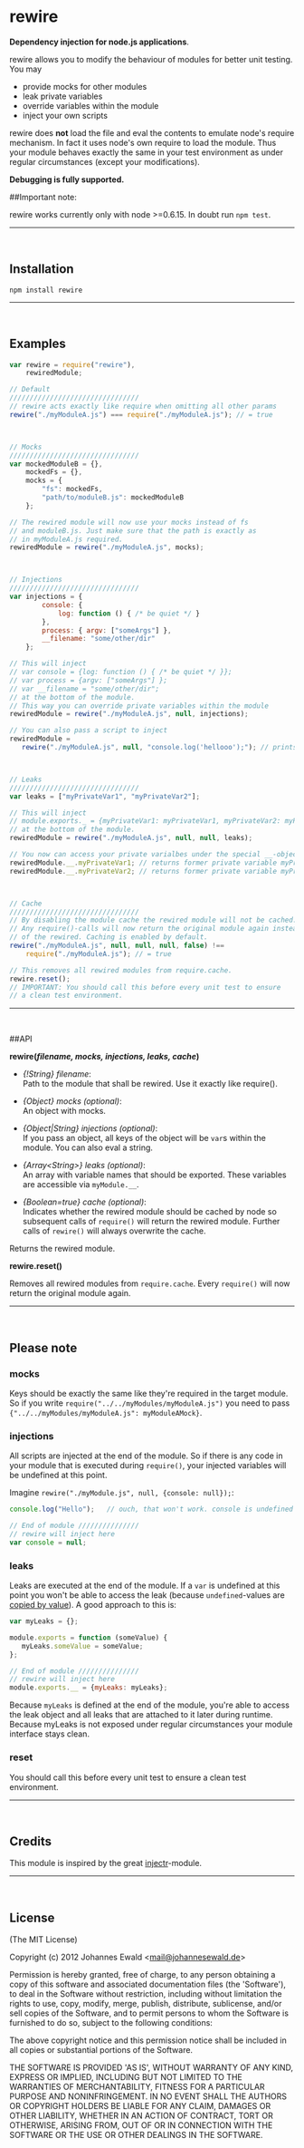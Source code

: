 rewire
=====
**Dependency injection for node.js applications**.

rewire allows you to modify the behaviour of modules for better unit testing. You may

- provide mocks for other modules
- leak private variables
- override variables within the module
- inject your own scripts

rewire does **not** load the file and eval the contents to emulate node's require mechanism. In fact it uses node's own require to load the module. Thus your module behaves exactly the same in your test environment as under regular circumstances (except your modifications).

**Debugging is fully supported.**

##Important note:

rewire works currently only with node >=0.6.15. In doubt run `npm test`.

-----------------------------------------------------------------
<br />

Installation
------------

`npm install rewire`

-----------------------------------------------------------------
<br />

Examples
--------

```javascript
var rewire = require("rewire"),
    rewiredModule;

// Default
////////////////////////////////
// rewire acts exactly like require when omitting all other params
rewire("./myModuleA.js") === require("./myModuleA.js"); // = true



// Mocks
////////////////////////////////
var mockedModuleB = {},
    mockedFs = {},
    mocks = {
        "fs": mockedFs,
        "path/to/moduleB.js": mockedModuleB
    };

// The rewired module will now use your mocks instead of fs
// and moduleB.js. Just make sure that the path is exactly as
// in myModuleA.js required.
rewiredModule = rewire("./myModuleA.js", mocks);



// Injections
////////////////////////////////
var injections = {
        console: {
            log: function () { /* be quiet */ }
        },
        process: { argv: ["someArgs"] },
        __filename: "some/other/dir"
    };

// This will inject
// var console = {log: function () { /* be quiet */ }};
// var process = {argv: ["someArgs"] };
// var __filename = "some/other/dir";
// at the bottom of the module.
// This way you can override private variables within the module
rewiredModule = rewire("./myModuleA.js", null, injections);

// You can also pass a script to inject
rewiredModule =
   rewire("./myModuleA.js", null, "console.log('hellooo');"); // prints "hellooo"



// Leaks
////////////////////////////////
var leaks = ["myPrivateVar1", "myPrivateVar2"];

// This will inject
// module.exports._ = {myPrivateVar1: myPrivateVar1, myPrivateVar2: myPrivateVar2}
// at the bottom of the module.
rewiredModule = rewire("./myModuleA.js", null, null, leaks);

// You now can access your private varialbes under the special __-object
rewiredModule.__.myPrivateVar1; // returns former private variable myPrivateVar1
rewiredModule.__.myPrivateVar2; // returns former private variable myPrivateVar2



// Cache
////////////////////////////////
// By disabling the module cache the rewired module will not be cached.
// Any require()-calls will now return the original module again instead
// of the rewired. Caching is enabled by default.
rewire("./myModuleA.js", null, null, null, false) !==
    require("./myModuleA.js"); // = true

// This removes all rewired modules from require.cache.
rewire.reset();
// IMPORTANT: You should call this before every unit test to ensure
// a clean test environment.
```

-----------------------------------------------------------------
<br />

##API

**rewire(***filename, mocks, injections, leaks, cache***)**

- *{!String} filename*: <br/>
Path to the module that shall be rewired. Use it exactly like require().

- *{Object} mocks (optional)*: <br/>
An object with mocks.

- *{Object|String} injections (optional)*: <br />
If you pass an object, all keys of the object will be `var`s within the module. You can also eval a string.

- *{Array&lt;String&gt;} leaks (optional)*: <br/>
An array with variable names that should be exported. These variables are accessible via `myModule.__`.

- *{Boolean=true} cache (optional)*: <br />
Indicates whether the rewired module should be cached by node so subsequent calls of `require()` will
return the rewired module. Further calls of `rewire()` will always overwrite the cache.

Returns the rewired module.

**rewire.reset()**

Removes all rewired modules from `require.cache`. Every `require()` will now return the original module again.

-----------------------------------------------------------------
<br />

## Please note
### mocks
Keys should be exactly the same like they're required in the target module.
So if you write `require("../../myModules/myModuleA.js")` you need to pass
`{"../../myModules/myModuleA.js": myModuleAMock}`.

### injections
All scripts are injected at the end of the module. So if there is any code in your module
that is executed during `require()`, your injected variables will be undefined at this point.

Imagine `rewire("./myModule.js", null, {console: null});`:

```javascript
console.log("Hello");   // ouch, that won't work. console is undefined at this point because of hoisting

// End of module ///////////////
// rewire will inject here
var console = null;
```

### leaks
Leaks are executed at the end of the module. If a `var` is undefined at this point you
won't be able to access the leak (because `undefined`-values are [copied by value](http://stackoverflow.com/questions/518000/is-javascript-a-pass-by-reference-or-pass-by-value-language)).
A good approach to this is:

```javascript
var myLeaks = {};

module.exports = function (someValue) {
   myLeaks.someValue = someValue;
};

// End of module ///////////////
// rewire will inject here
module.exports.__ = {myLeaks: myLeaks};
```

Because ```myLeaks``` is defined at the end of the module, you're able to access the leak object and all leaks that
are attached to it later during runtime. Because myLeaks is not exposed under regular circumstances your
module interface stays clean.

### reset
You should call this before every unit test to ensure a clean test environment.

-----------------------------------------------------------------
<br />

## Credits

This module is inspired by the great [injectr](https://github.com/nathanmacinnes/injectr "injectr")-module.

-----------------------------------------------------------------
<br />

## License

(The MIT License)

Copyright (c) 2012 Johannes Ewald &lt;mail@johannesewald.de&gt;

Permission is hereby granted, free of charge, to any person obtaining
a copy of this software and associated documentation files (the
'Software'), to deal in the Software without restriction, including
without limitation the rights to use, copy, modify, merge, publish,
distribute, sublicense, and/or sell copies of the Software, and to
permit persons to whom the Software is furnished to do so, subject to
the following conditions:

The above copyright notice and this permission notice shall be
included in all copies or substantial portions of the Software.

THE SOFTWARE IS PROVIDED 'AS IS', WITHOUT WARRANTY OF ANY KIND,
EXPRESS OR IMPLIED, INCLUDING BUT NOT LIMITED TO THE WARRANTIES OF
MERCHANTABILITY, FITNESS FOR A PARTICULAR PURPOSE AND NONINFRINGEMENT.
IN NO EVENT SHALL THE AUTHORS OR COPYRIGHT HOLDERS BE LIABLE FOR ANY
CLAIM, DAMAGES OR OTHER LIABILITY, WHETHER IN AN ACTION OF CONTRACT,
TORT OR OTHERWISE, ARISING FROM, OUT OF OR IN CONNECTION WITH THE
SOFTWARE OR THE USE OR OTHER DEALINGS IN THE SOFTWARE.